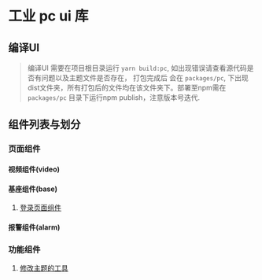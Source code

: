 # 工业 pc ui 库
## 编译UI
> 编译UI 需要在项目根目录运行 `yarn build:pc`, 如出现错误请查看源代码是否有问题以及主题文件是否存在， 打包完成后 会在 `packages/pc`, 下出现dist文件夹，所有打包后的文件均在该文件夹下。部署至npm需在 `packages/pc` 目录下运行npm publish，注意版本号迭代. 


## 组件列表与划分

### 页面组件

#### 视频组件(video)
#### 基座组件(base)
1. [登录页面组件](./src/pageComponent/views/login/README.md)
#### 报警组件(alarm)

### 功能组件

1. [修改主题的工具](./src/components/changeTheme/README.md)